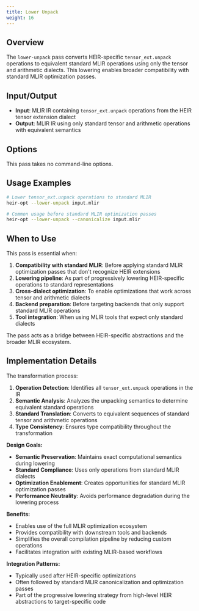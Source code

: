 ```yaml
---
title: Lower Unpack
weight: 16
---
```


## Overview

The `lower-unpack` pass converts HEIR-specific `tensor_ext.unpack` operations to
equivalent standard MLIR operations using only the tensor and arithmetic
dialects. This lowering enables broader compatibility with standard MLIR
optimization passes.

## Input/Output

- **Input**: MLIR IR containing `tensor_ext.unpack` operations from the HEIR
  tensor extension dialect
- **Output**: MLIR IR using only standard tensor and arithmetic operations with
  equivalent semantics

## Options

This pass takes no command-line options.

## Usage Examples

```bash
# Lower tensor_ext.unpack operations to standard MLIR
heir-opt --lower-unpack input.mlir

# Common usage before standard MLIR optimization passes
heir-opt --lower-unpack --canonicalize input.mlir
```

## When to Use

This pass is essential when:

1. **Compatibility with standard MLIR**: Before applying standard MLIR
   optimization passes that don't recognize HEIR extensions
1. **Lowering pipeline**: As part of progressively lowering HEIR-specific
   operations to standard representations
1. **Cross-dialect optimization**: To enable optimizations that work across
   tensor and arithmetic dialects
1. **Backend preparation**: Before targeting backends that only support standard
   MLIR operations
1. **Tool integration**: When using MLIR tools that expect only standard
   dialects

The pass acts as a bridge between HEIR-specific abstractions and the broader
MLIR ecosystem.

## Implementation Details

The transformation process:

1. **Operation Detection**: Identifies all `tensor_ext.unpack` operations in the
   IR
1. **Semantic Analysis**: Analyzes the unpacking semantics to determine
   equivalent standard operations
1. **Standard Translation**: Converts to equivalent sequences of standard tensor
   and arithmetic operations
1. **Type Consistency**: Ensures type compatibility throughout the
   transformation

**Design Goals:**

- **Semantic Preservation**: Maintains exact computational semantics during
  lowering
- **Standard Compliance**: Uses only operations from standard MLIR dialects
- **Optimization Enablement**: Creates opportunities for standard MLIR
  optimization passes
- **Performance Neutrality**: Avoids performance degradation during the lowering
  process

**Benefits:**

- Enables use of the full MLIR optimization ecosystem
- Provides compatibility with downstream tools and backends
- Simplifies the overall compilation pipeline by reducing custom operations
- Facilitates integration with existing MLIR-based workflows

**Integration Patterns:**

- Typically used after HEIR-specific optimizations
- Often followed by standard MLIR canonicalization and optimization passes
- Part of the progressive lowering strategy from high-level HEIR abstractions to
  target-specific code
